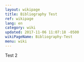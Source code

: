 ```yaml
---
layout: wikipage
title: Bibliography Test
ref: wikipage
lang: en
category: wiki
updated: 2017-11-06 11:07:18 -0500
wikiPageName: Bibliography-Test
menu: wiki
---
```


Test 2
